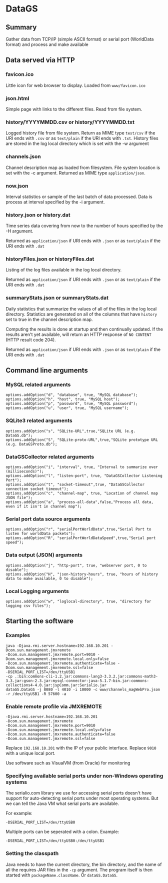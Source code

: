 # DataGS

## Summary
Gather data from TCP/IP (simple ASCII format) or serial port (WorldData format) and process and make available

## Data served via HTTP

### favicon.ico
Little icon for web browser to display. Loaded from `www/favicon.ico`

### json.html
Simple page with links to the different files. Read from file system.

### history/YYYYMMDD.csv or history/YYYYMMDD.txt 
Logged history file from file system. Return as MIME type `test/csv` if the URI ends with `.csv` or as 
`text/plain` if the URI ends with `.txt`. 
History files are stored in the log local directory which is set with the -w argument

### channels.json
Channel description map as loaded from filesystem. File system location is set with the -c argument.
Returned as MIME type `application/json`.

### now.json
Interval statistics or sample of the last batch of data processed. Data is process at interval
specified by the -i argument.

### history.json or history.dat
Time series data covering from now to the number of hours specified by the -H argument.

Returned as `application/json` if URI ends with `.json` or as `text/plain` if the URI ends with `.dat`

### historyFiles.json or historyFiles.dat
Listing of the log files available in the log local directory.

Returned as `application/json` if URI ends with `.json` or as `text/plain` if the URI ends with `.dat`

### summaryStats.json or summaryStats.dat
Daily statistics that summarize the values of all of the files in the log local directory. 
Statistics are generated on all of the columns that have `history` set to true in the channel description map.

Computing the results is done at startup and then continually updated. If the results aren't yet available, 
will return an HTTP response of `NO CONTENT` (HTTP result code 204).

Returned as `application/json` if URI ends with `.json` or as `text/plain` if the URI ends with `.dat`


## Command line arguments

### MySQL related arguments
```
options.addOption("d", "database", true, "MySQL database");
options.addOption("h", "host", true, "MySQL host");
options.addOption("p", "password", true, "MySQL password");
options.addOption("u", "user", true, "MySQL username");
```

### SQLite3 related arguments
```
options.addOption("s", "SQLite-URL",true,"SQLite URL (e.g. DataGS.db");
options.addOption("S", "SQLite-proto-URL",true,"SQLite prototype URL (e.g. DataGSProto.db");
```

### DataGSCollector related arguments
```
options.addOption("i", "interval", true, "Interval to summarize over (milliseconds)");
options.addOption("l", "listen-port", true, "DataGSCollector Listening Port");
options.addOption("t", "socket-timeout",true, "DataGSCollector connection socket timeout");
options.addOption("c", "channel-map", true, "Location of channel map JSON file");
options.addOption("a", "process-all-data",false,"Process all data, even if it isn't in channel map");
```

### Serial port data source arguments 
```
options.addOption("r", "serialPortWorldData",true,"Serial Port to listen for worldData packets");
options.addOption("R", "serialPortWorldDataSpeed",true,"Serial port speed");
```

### Data output (JSON) arguments
```
options.addOption("j", "http-port", true, "webserver port, 0 to disable");
options.addOption("H", "json-history-hours", true, "hours of history data to make available, 0 to disable");
```

### Local Logging arguments 
```
options.addOption("w", "loglocal-directory", true, "directory for logging csv files");
```

## Starting the software

### Examples
```
java -Djava.rmi.server.hostname=192.168.10.201 -Dcom.sun.management.jmxremote 
-Dcom.sun.management.jmxremote.port=9010 -Dcom.sun.management.jmxremote.local.only=false 
-Dcom.sun.management.jmxremote.authenticate=false -Dcom.sun.management.jmxremote.ssl=false 
-DSERIAL_PORT_LIST=/dev/ttyUSB1 
-cp .:bin:commons-cli-1.2.jar:commons-lang3-3.3.2.jar:commons-math3-3.3.jar:gson-2.3.jar:mysql-connector-java-5.1.7-bin.jar:commons-collections4-4.0.jar:jspComm.jar:Serialio.jar 
dataGS.DataGS -j 8080 -l 4010 -i 10000 -c www/channels_magWebPro.json -r /dev/ttyUSB1 -R 57600 -a
```

### Enable remote profile via JMXREMOTE
``` 
-Djava.rmi.server.hostname=192.168.10.201
-Dcom.sun.management.jmxremote
-Dcom.sun.management.jmxremote.port=9010
-Dcom.sun.management.jmxremote.local.only=false 
-Dcom.sun.management.jmxremote.authenticate=false 
-Dcom.sun.management.jmxremote.ssl=false
```
Replace `192.168.10.201` with the IP of your public interface. Replace `9010` with a unique local port.

Use software such as VisualVM (from Oracle) for monitoring

### Specifying available serial ports under non-Windows operating systems

The serialio.com library we use for accessing serial ports doesn't have support for auto-detecting serial ports
under most operating systems. But we can tell the Java VM what serial ports are available. 

For example:

```
-DSERIAL_PORT_LIST=/dev/ttyUSB0
```

Multiple ports can be seperated with a colon. Example:

```
-DSERIAL_PORT_LIST=/dev/ttyUSB0:/dev/ttyUSB1
```

### Setting the classpath

Java needs to have the current directory, the bin directory, and the name of all the requires JAR files in the `-cp` 
argument. The program itself is then started with `packageName.className`. Or `dataGS.DataGS`.
